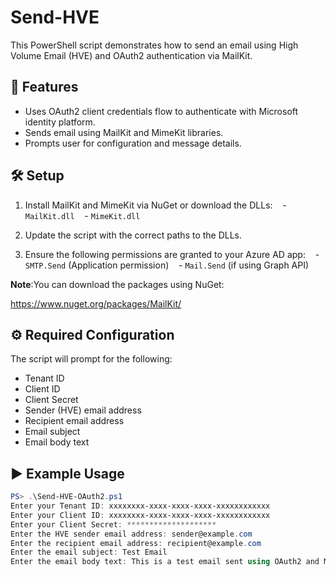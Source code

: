 # Send-HVE
 This PowerShell script demonstrates how to send an email using High Volume Email (HVE) and OAuth2 authentication via MailKit.

## 🔧 Features

- Uses OAuth2 client credentials flow to authenticate with Microsoft identity platform.
- Sends email using MailKit and MimeKit libraries.
- Prompts user for configuration and message details.

## 🛠 Setup

1. Install MailKit and MimeKit via NuGet or download the DLLs:
   - `MailKit.dll`
   - `MimeKit.dll`

2. Update the script with the correct paths to the DLLs.

3. Ensure the following permissions are granted to your Azure AD app:
   - `SMTP.Send` (Application permission)
   - `Mail.Send` (if using Graph API)

**Note**:You can download the packages using NuGet:

https://www.nuget.org/packages/MailKit/


## ⚙️ Required Configuration

The script will prompt for the following:

- Tenant ID
- Client ID
- Client Secret
- Sender (HVE) email address
- Recipient email address
- Email subject
- Email body text

## ▶️ Example Usage

```powershell
PS> .\Send-HVE-OAuth2.ps1
Enter your Tenant ID: xxxxxxxx-xxxx-xxxx-xxxx-xxxxxxxxxxxx
Enter your Client ID: xxxxxxxx-xxxx-xxxx-xxxx-xxxxxxxxxxxx
Enter your Client Secret: ********************
Enter the HVE sender email address: sender@example.com
Enter the recipient email address: recipient@example.com
Enter the email subject: Test Email
Enter the email body text: This is a test email sent using OAuth2 and MailKit.
```
